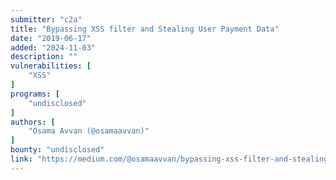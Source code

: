 ```yaml
---
submitter: "c2a"
title: "Bypassing XSS filter and Stealing User Payment Data"
date: "2019-06-17"
added: "2024-11-03"
description: ""
vulnerabilities: [
    "XSS"
]
programs: [
    "undisclosed"
]
authors: [
    "Osama Avvan (@osamaavvan)"
]
bounty: "undisclosed"
link: "https://medium.com/@osamaavvan/bypassing-xss-filter-and-stealing-user-credit-card-data-100f247ed5eb"
---
```




